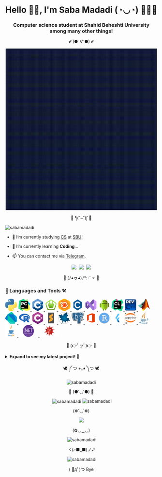 
<h1 align="center" title="...and I'm happy to see you here :)"> Hello 👋🏻, I'm Saba Madadi (◔◡◔) 👩🏻‍💻 </h1>
<h3 align="center">Computer science student at Shahid Beheshti University among many other things! </h3>

<p align="center"> 💕 (●ˇ∀ˇ●) 💕 </p>
<p align="center">
  <img width="500" src="GIFs/Welcome.gif" />
</p>
<p align="center"> 🐾 ƪ(˘⌣˘)ʃ 🐾 </p>
<p align="left"> <img src="https://komarev.com/ghpvc/?username=sabamadadi&label=Profile%20views&color=0e75b6&style=flat" alt="sabamadadi" /> </p>

- 🔭 I’m currently studying [CS](https://en.wikipedia.org/wiki/Computer_science) at [SBU](https://en.sbu.ac.ir/)!

- 🌱 I’m currently learning **Coding**...

- 📫 You can contact me via <a href="https://t.me/sabamadadi9"> Telegram</a>. 

<p align="center">
   <kbd>
  <a href="https://stackoverflow.com/users/21433236/saba-madadi" title="Stack Overflow - Saba Madadi"><img src="https://img.shields.io/badge/-Saba Madadi-f48225?style=flat&logo=Stackoverflow&logoColor=white" /></a>
  <a href="https://linkedin.com/in/saba-madadi-8a7374256" title="LinkedIn - Saba Madadi"><img src="https://img.shields.io/badge/-Saba_Madadi-0072b1?style=flat&logo=Linkedin&logoColor=white" /></a>
  <a href="https://github.com/sabamadadi" title="GitHub - @sabamadadi"><img src="https://img.shields.io/badge/-sabamadadi-3a3a3a?style=flat&logo=GitHub&logoColor=white" /></a>
  </kbd>
</p>

<p align="center"> 🦜 (ﾉ◕ヮ◕)ﾉ*:･ﾟ✧ 🦜 </p>

<h3 align="left"> 🔮 Languages and Tools ⚒️

</h3>
<p align="left"> <a href="https://www.python.org/" target="_blank" rel="noreferrer"> <img src="Icons/Python.png" alt="blender" width="40" height="40"/> </a> <a href="https://www.jetbrains.com/pycharm/" target="_blank" rel="noreferrer"> <img src="Icons/PyCharm.png" alt="blender" width="40" height="40"/> </a> <a href="https://cplusplus.com/" target="_blank" rel="noreferrer"> <img src="Icons/C++.png" alt="blender" width="40" height="40"/> </a> <a href="https://www.sfml-dev.org/" target="_blank" rel="noreferrer"> <img src="Icons/SFML.png" alt="blender" width="40" height="40"/> </a> <a href="https://gluonhq.com/products/scene-builder/" target="_blank" rel="noreferrer"> <img src="Icons/Scene Builder.webp" alt="blender" width="40" height="40"/> </a> <a href="https://www.w3schools.com/c/c_intro.php" target="_blank" rel="noreferrer"> <img src="Icons/C.png" alt="blender" width="40" height="40"/> </a> <a href="https://code.visualstudio.com/" target="_blank" rel="noreferrer"> <img src="Icons/VS.png" alt="blender" width="40" height="40"/> </a> <a href="https://www.android.com/" target="_blank" rel="noreferrer"> <img src="Icons/Android.png" alt="blender" width="40" height="40"/> </a> <a href="https://www.jetbrains.com/clion/" target="_blank" rel="noreferrer"> <img src="Icons/CLion.png" alt="blender" width="40" height="40"/> </a> <a href="https://www.bloodshed.net/" target="_blank" rel="noreferrer"> <img src="Icons/DEV.png" alt="blender" width="40" height="40"/> </a> <a href="https://www.mathworks.com/products/matlab.html" target="_blank" rel="noreferrer"> <img src="Icons/Matlab.png" alt="blender" width="40" height="40"/> </a> <a href="https://dart.dev/" target="_blank" rel="noreferrer"> <img src="Icons/Dart.png" alt="blender" width="40" height="40"/> </a> <a href="https://www.r-project.org/" target="_blank" rel="noreferrer"> <img src="Icons/R.png" alt="blender" width="40" height="40"/> </a> <a href="https://www.w3schools.com/cs/index.php" target="_blank" rel="noreferrer"> <img src="Icons/Csharp.png" alt="blender" width="40" height="40"/> </a> <a href="https://www.sublimetext.com/" target="_blank" rel="noreferrer"> <img src="Icons/Sublime Text.png" alt="blender" width="40" height="40"/> </a> <a href="https://www.maplesoft.com/" target="_blank" rel="noreferrer"> <img src="Icons/Maple.png" alt="blender" width="40" height="40"/> </a> <a href="https://www.pgadmin.org/" target="_blank" rel="noreferrer"> <img src="Icons/pgAdmin.png" alt="blender" width="40" height="40"/> </a> <a href="https://www.office.com/" target="_blank" rel="noreferrer"> <img src="Icons/Office.png" alt="blender" width="40" height="40"/> </a> <a href="https://posit.co/download/rstudio-desktop/" target="_blank" rel="noreferrer"> <img src="Icons/Rstudio.png" alt="blender" width="40" height="40"/> </a> <a href="https://flutter.dev/" target="_blank" rel="noreferrer"> <img src="Icons/Flutter.png" alt="blender" width="40" height="40"/> </a> <a href="https://jupyter.org/" target="_blank" rel="noreferrer"> <img src="Icons/Jupyter.png" alt="blender" width="40" height="40"/> </a> <a href="https://www.w3schools.com/java/" target="_blank" rel="noreferrer"> <img src="Icons/Java.png" alt="blender" width="40" height="40"/> </a> <a href="https://openjfx.io/" target="_blank" rel="noreferrer"> <img src="Icons/JavaFX.png" alt="blender" width="40" height="40"/> </a> <a href="https://dotnet.microsoft.com/en-us/download/dotnet-framework" target="_blank" rel="noreferrer"> <img src="Icons/NET.png" alt="blender" width="66" height="40"/> </a> <a href="https://www.wolfram.com/mathematica/online/?src=google&420&gclid=CjwKCAjwwb6lBhBJEiwAbuVUSpCgt_R9lpPPdKxqgNg18XgfZcRdi3sA_ZGSHJEAjtZWdtHeS2h4PxoC1FAQAvD_BwE" target="_blank" rel="noreferrer"> <img src="Icons/WM.png" alt="blender" width="66" height="40"/> </a>

<p align="center"> 🦋 (👉ﾟヮﾟ)👉 🦋 </p>

<details>
  
  <summary><b>Expand to see my latest project! 👀 </b></summary>
    <p>
      
[![Readme Card](https://github-readme-stats.vercel.app/api/pin/?username=sabamadadi&repo=MelODyHub)](https://github.com/sabamadadi/MelODyHub)
</p>
  
</details>
  
  <p align="center"> 🕊️ ༼ つ ◕_◕ ༽つ 🕊️ </p>
    
<p align="center"><img src="https://github-readme-streak-stats.herokuapp.com/?user=sabamadadi&" alt="sabamadadi" /></p>


<p align="center"> 🐞 (●'◡'●) 🐞 </p>

  <p align="center">&nbsp;<img src="https://github-readme-stats.vercel.app/api?username=sabamadadi&show_icons=true&theme=synthwave" alt="sabamadadi"  align="center">&nbsp;<img src="https://github-readme-stats.vercel.app/api/top-langs/?username=sabamadadi&theme=dark&hide_border=false&include_all_commits=true&count_private=true&layout=compact" alt="sabamadadi" /></p>

<p align="center">(❁´◡`❁)</p>
  
<p align="center">
  <img width="500" src="GIFs/End.gif" />
</p>
  
<p align="center">(✿◡‿◡)</p>

<p align="center">&nbsp;<img src="https://quotes-github-readme.vercel.app/api?type=horizontal&theme=radical" alt="sabamadadi" /></p>

<p align="center">ヾ(⌐■_■)ノ♪</p>

<p align="center">&nbsp;<img src="https://github-contributor-stats.vercel.app/api?username=sabamadadi&limit=5&theme=dark&combine_all_yearly_contributions=true" alt="sabamadadi" /></p>

<p align="center">( ﾟдﾟ)つ Bye</p>
